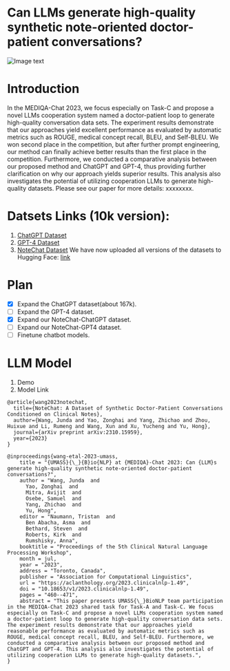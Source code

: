 # Can LLMs generate high-quality synthetic note-oriented doctor-patient conversations?

![Image text](https://github.com/believewhat/MEDIQA-Chat-2023-UMASS_BioNLP/blob/main/figure/sample.png)

# Introduction
In the MEDIQA-Chat 2023, we focus especially on Task-C and propose a novel LLMs cooperation system named a doctor-patient loop to generate high-quality conversation data sets. The experiment results demonstrate that our approaches yield excellent performance as evaluated by automatic metrics such as ROUGE, medical concept recall, BLEU, and Self-BLEU. We won second place in the competition, but after further prompt engineering, our method can finally achieve better results than the first place in the competition. Furthermore, we conducted a comparative analysis between our proposed method and ChatGPT and GPT-4, thus providing further clarification on why our approach yields superior results. This analysis also investigates the potential of utilizing cooperation LLMs to generate high-quality datasets. Please see our paper for more details: xxxxxxxx.

# Datsets Links (10k version):
1. [ChatGPT Dataset](https://drive.google.com/file/d/1wwXYF9ictgZQ0DyxRsbkP5M6tXHxExsC/view?usp=sharing)
2. [GPT-4 Dataset](https://drive.google.com/file/d/17r34QBMq45Ykmc-fkcMEva4zN3hT6Tft/view?usp=sharing)
3. [NoteChat Dataset](https://drive.google.com/file/d/1ZJ3hTCZ6TyJ5sUhkKy80rah0KthwwpX5/view?usp=drive_link)
We have now uploaded all versions of the datasets to Hugging Face: [link](https://huggingface.co/datasets/akemiH/NoteChat)

# Plan
- [x] Expand the ChatGPT dataset(about 167k).
- [ ] Expand the GPT-4 dataset.
- [x] Expand our NoteChat-ChatGPT dataset.
- [ ] Expand our NoteChat-GPT4 dataset.
- [ ] Finetune chatbot models.

# LLM Model
1. Demo
2. Model Link




```
@article{wang2023notechat,
  title={NoteChat: A Dataset of Synthetic Doctor-Patient Conversations Conditioned on Clinical Notes},
  author={Wang, Junda and Yao, Zonghai and Yang, Zhichao and Zhou, Huixue and Li, Rumeng and Wang, Xun and Xu, Yucheng and Yu, Hong},
  journal={arXiv preprint arXiv:2310.15959},
  year={2023}
}

@inproceedings{wang-etal-2023-umass,
    title = "{UMASS}{\_}{B}io{NLP} at {MEDIQA}-Chat 2023: Can {LLM}s generate high-quality synthetic note-oriented doctor-patient conversations?",
    author = "Wang, Junda  and
      Yao, Zonghai  and
      Mitra, Avijit  and
      Osebe, Samuel  and
      Yang, Zhichao  and
      Yu, Hong",
    editor = "Naumann, Tristan  and
      Ben Abacha, Asma  and
      Bethard, Steven  and
      Roberts, Kirk  and
      Rumshisky, Anna",
    booktitle = "Proceedings of the 5th Clinical Natural Language Processing Workshop",
    month = jul,
    year = "2023",
    address = "Toronto, Canada",
    publisher = "Association for Computational Linguistics",
    url = "https://aclanthology.org/2023.clinicalnlp-1.49",
    doi = "10.18653/v1/2023.clinicalnlp-1.49",
    pages = "460--471",
    abstract = "This paper presents UMASS{\_}BioNLP team participation in the MEDIQA-Chat 2023 shared task for Task-A and Task-C. We focus especially on Task-C and propose a novel LLMs cooperation system named a doctor-patient loop to generate high-quality conversation data sets. The experiment results demonstrate that our approaches yield reasonable performance as evaluated by automatic metrics such as ROUGE, medical concept recall, BLEU, and Self-BLEU. Furthermore, we conducted a comparative analysis between our proposed method and ChatGPT and GPT-4. This analysis also investigates the potential of utilizing cooperation LLMs to generate high-quality datasets.",
}

```



